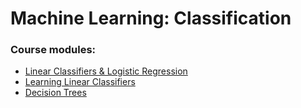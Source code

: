 # Machine Learning: Classification

### Course modules:

* [Linear Classifiers & Logistic Regression](https://github.com/Steplerchik/ml_classification/tree/master/week1)
* [Learning Linear Classifiers](https://github.com/Steplerchik/ml_classification/tree/master/week2)
* [Decision Trees](https://github.com/Steplerchik/ml_classification/tree/master/week3)
